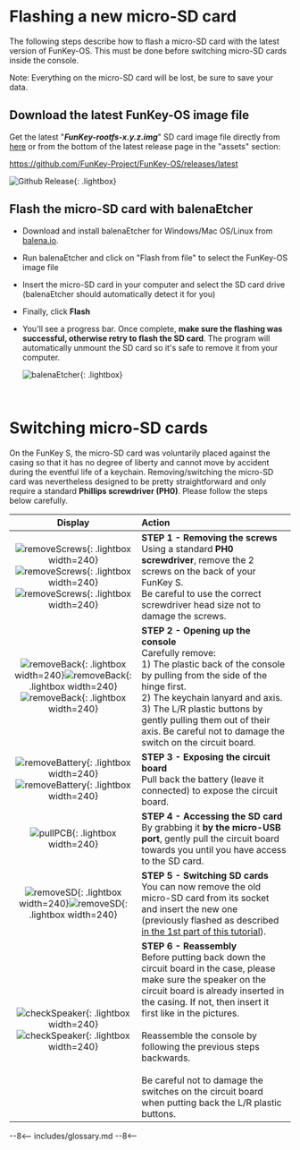 # Flashing a new micro-SD card

The following steps describe how to flash a micro-SD card with the latest version of FunKey-OS. This must be done before switching micro-SD cards inside the console.

Note: Everything on the micro-SD card will be lost, be sure to save your data.

## Download the latest FunKey-OS image file

Get the latest "***FunKey-rootfs-x.y.z.img***" SD card image file directly from [here](https://github.com/FunKey-Project/FunKey-OS/releases/download/FunKey-OS-2.0.0/FunKey-sdcard-2.0.0.img) or from the bottom of the latest release page in the "assets" section:

<a href="https://github.com/FunKey-Project/FunKey-OS/releases/latest" target="_blank">https://github.com/FunKey-Project/FunKey-OS/releases/latest</a>

![Github Release](/assets/images/github_sd_card_image.png){: .lightbox}

## Flash the micro-SD card with balenaEtcher

- Download and install balenaEtcher for Windows/Mac OS/Linux from <a href="https://www.balena.io/etcher/" target="_blank">balena.io</a>.

- Run balenaEtcher and click on "Flash from file" to select the FunKey-OS image file

- Insert the micro-SD card in your computer and select the SD card drive (balenaEtcher should automatically detect it for you)

- Finally, click **Flash** 

- You'll see a progress bar. Once complete, **make sure the flashing was successful, otherwise retry to flash the SD card**. The program will automatically unmount the SD card so it's safe to remove it from your computer.

  ![balenaEtcher](/assets/images/Flashing_successful.png){: .lightbox}

  <br />

# Switching micro-SD cards

On the FunKey S, the micro-SD card was voluntarily placed against the casing so that it has no degree of liberty and cannot move by accident during the eventful life of a keychain. Removing/switching the micro-SD card was nevertheless designed to be pretty straightforward and only require a standard **Phillips screwdriver (PH0)**. Please follow the steps below carefully. 


|                         **Display**                          | **Action**                                                   |
| :----------------------------------------------------------: | :----------------------------------------------------------- |
| ![removeScrews](/assets/images/disassembly/IMG_8800.jpg){: .lightbox width=240}![removeScrews](/assets/images/disassembly/IMG_8801.jpg){: .lightbox width=240}![removeScrews](/assets/images/disassembly/IMG_8803.jpg){: .lightbox width=240} | **STEP 1 - Removing the screws**<br />Using a standard **PH0 screwdriver**, remove the 2 screws on the back of your FunKey S.<br />Be careful to use the correct screwdriver head size not to damage the screws. |
| ![removeBack](/assets/images/disassembly/IMG_8848.jpg){: .lightbox width=240}![removeBack](/assets/images/disassembly/IMG_8844.jpg){: .lightbox width=240}![removeBack](/assets/images/disassembly/IMG_8813.jpg){: .lightbox width=240} | **STEP 2 - Opening up the console** <br />Carefully remove:<br />1) The plastic back of the console by pulling from the side of the hinge first.<br />2) The keychain lanyard and axis. <br />3) The L/R plastic buttons by gently pulling them out of their axis. Be careful not to damage the switch on the circuit board. |
| ![removeBattery](/assets/images/disassembly/IMG_8818.jpg){: .lightbox width=240}![removeBattery](/assets/images/disassembly/IMG_8822.jpg){: .lightbox width=240} | **STEP 3 - Exposing the circuit board**<br />Pull back the battery (leave it connected) to expose the circuit board. |
| ![pullPCB](/assets/images/disassembly/IMG_8833.jpg){: .lightbox width=240} | **STEP 4 - Accessing the SD card**<br />By grabbing it **by the micro-USB port**, gently pull the circuit board towards you until you have access to the SD card. |
| ![removeSD](/assets/images/disassembly/IMG_8835.jpg){: .lightbox width=240}![removeSD](/assets/images/disassembly/IMG_8836.jpg){: .lightbox width=240} | **STEP 5 - Switching SD cards**<br />You can now remove the old micro-SD card from its socket and insert the new one (previously flashed as described [in the 1st part of this tutorial](#flashing-a-new-micro-sd-card)). |
| ![checkSpeaker](/assets/images/disassembly/IMG_8865_YES.jpg){: .lightbox width=240}![checkSpeaker](/assets/images/disassembly/IMG_8862_NO.jpg){: .lightbox width=240} | **STEP 6 - Reassembly**<br />Before putting back down the circuit board in the case, please make sure the speaker on the circuit board is already inserted in the casing. If not, then insert it first like in the pictures.<br /><br />Reassemble the console by following the previous steps backwards.<br /><br />Be careful not to damage the switches on the circuit board when putting back the L/R plastic buttons. |



--8<--
includes/glossary.md
--8<--